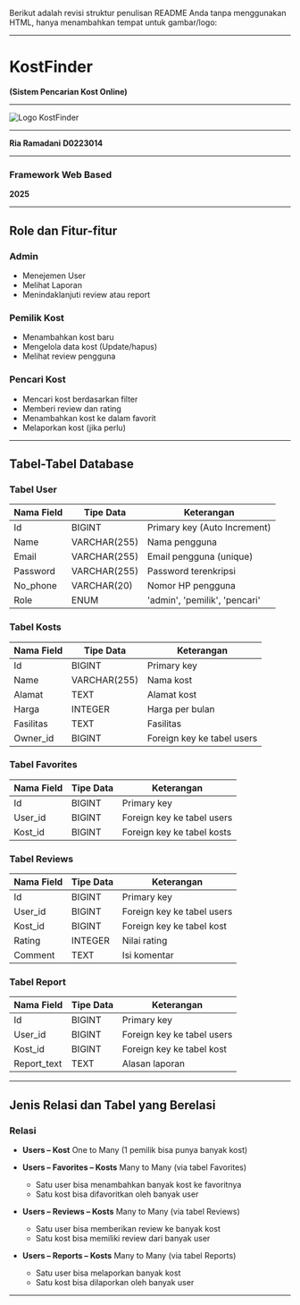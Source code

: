 Berikut adalah revisi struktur penulisan README Anda tanpa menggunakan HTML, hanya menambahkan tempat untuk gambar/logo:

---

# KostFinder

**(Sistem Pencarian Kost Online)**

---



<img src="public/logo unsulbar.png" alt="Logo KostFinder">



---

**Ria Ramadani**
**D0223014**

---

### **Framework Web Based**
**2025**

---


## **Role dan Fitur-fitur**

### **Admin**

* Menejemen User
* Melihat Laporan
* Menindaklanjuti review atau report

### **Pemilik Kost**

* Menambahkan kost baru
* Mengelola data kost (Update/hapus)
* Melihat review pengguna

### **Pencari Kost**

* Mencari kost berdasarkan filter
* Memberi review dan rating
* Menambahkan kost ke dalam favorit
* Melaporkan kost (jika perlu)

---

## **Tabel-Tabel Database**

### **Tabel User**

| Nama Field | Tipe Data    | Keterangan                    |
| ---------- | ------------ | ----------------------------- |
| Id         | BIGINT       | Primary key (Auto Increment)  |
| Name       | VARCHAR(255) | Nama pengguna                 |
| Email      | VARCHAR(255) | Email pengguna (unique)       |
| Password   | VARCHAR(255) | Password terenkripsi          |
| No\_phone  | VARCHAR(20)  | Nomor HP pengguna             |
| Role       | ENUM         | 'admin', 'pemilik', 'pencari' |

### **Tabel Kosts**

| Nama Field | Tipe Data    | Keterangan                 |
| ---------- | ------------ | -------------------------- |
| Id         | BIGINT       | Primary key                |
| Name       | VARCHAR(255) | Nama kost                  |
| Alamat     | TEXT         | Alamat kost                |
| Harga      | INTEGER      | Harga per bulan            |
| Fasilitas  | TEXT         | Fasilitas                  |
| Owner\_id  | BIGINT       | Foreign key ke tabel users |

### **Tabel Favorites**

| Nama Field | Tipe Data | Keterangan                 |
| ---------- | --------- | -------------------------- |
| Id         | BIGINT    | Primary key                |
| User\_id   | BIGINT    | Foreign key ke tabel users |
| Kost\_id   | BIGINT    | Foreign key ke tabel kosts |

### **Tabel Reviews**

| Nama Field | Tipe Data | Keterangan                 |
| ---------- | --------- | -------------------------- |
| Id         | BIGINT    | Primary key                |
| User\_id   | BIGINT    | Foreign key ke tabel users |
| Kost\_id   | BIGINT    | Foreign key ke tabel kost  |
| Rating     | INTEGER   | Nilai rating               |
| Comment    | TEXT      | Isi komentar               |

### **Tabel Report**

| Nama Field   | Tipe Data | Keterangan                 |
| ------------ | --------- | -------------------------- |
| Id           | BIGINT    | Primary key                |
| User\_id     | BIGINT    | Foreign key ke tabel users |
| Kost\_id     | BIGINT    | Foreign key ke tabel kost  |
| Report\_text | TEXT      | Alasan laporan             |

---

## **Jenis Relasi dan Tabel yang Berelasi**

### **Relasi**

* **Users – Kost**
  One to Many (1 pemilik bisa punya banyak kost)

* **Users – Favorites – Kosts**
  Many to Many (via tabel Favorites)

  * Satu user bisa menambahkan banyak kost ke favoritnya
  * Satu kost bisa difavoritkan oleh banyak user

* **Users – Reviews – Kosts**
  Many to Many (via tabel Reviews)

  * Satu user bisa memberikan review ke banyak kost
  * Satu kost bisa memiliki review dari banyak user

* **Users – Reports – Kosts**
  Many to Many (via tabel Reports)

  * Satu user bisa melaporkan banyak kost
  * Satu kost bisa dilaporkan oleh banyak user

---
